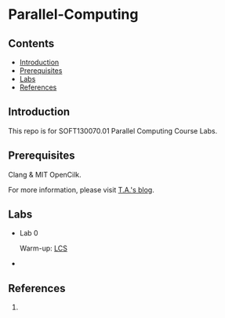 # Parallel-Computing
##  Contents

* [Introduction](#introduction)
* [Prerequisites](#prerequisites)
* [Labs](#labs)
* [References](#references)



## Introduction

This repo is for SOFT130070.01 Parallel Computing Course Labs.




## Prerequisites

Clang & MIT OpenCilk.

For more information, please visit [T.A.'s blog](https://www.yuque.com/u22299940/kvfq2y/lu78ke).



## Labs

- Lab 0

  Warm-up: [LCS](https://www.yuque.com/u22299940/kvfq2y/zuqkcm)

- 



## References

1. 

